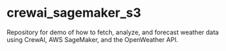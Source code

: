 # crewai_sagemaker_s3
Repository for demo of how to fetch, analyze, and forecast weather data using CrewAI, AWS SageMaker, and the OpenWeather API. 
